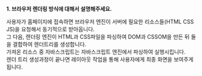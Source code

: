 **1. 브라우저 렌더링 방식에 대해서 설명해주세요.** 

사용자가 홈페이지에 접속하면 브라우저 엔진이 서버에 필요한 리소스들(HTML CSS JS)을 요청해서 동기적으로 받아옵니다.   
그 다음, 렌더링 엔진이 HTML과 CSS파일을 파싱하여 DOM과 CSSOM을 만든 뒤 둘을 결합하여 렌더트리를 생성합니다.   
  가져온 리소스 중 자바스크립트는 자바스크립트 엔진에서 파싱하여 실행시킵니다.   
렌더 트리 생성과정이 끝나면 레이아웃 작업을 통해 사용자에게 최종 화면을 보여주게 됩니다.   
